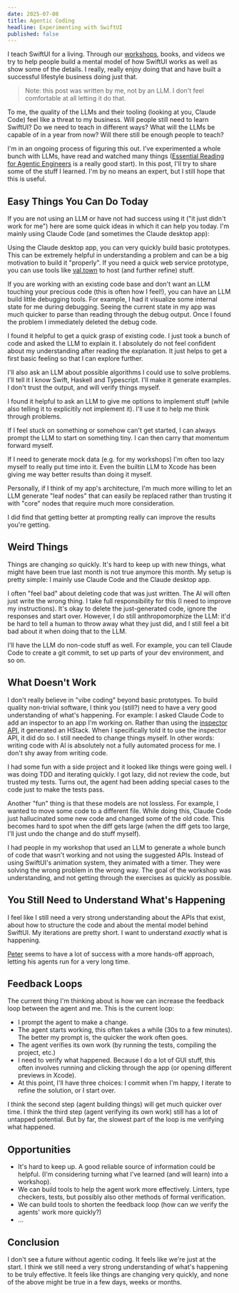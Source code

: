 ```yaml
---
date: 2025-07-08
title: Agentic Coding
headline: Experimenting with SwiftUI
published: false
---
```


I teach SwiftUI for a living. Through our [workshops](https://www.swiftuifieldguide.com/workshops/), books, and videos we try to help people build a mental model of how SwiftUI works as well as show some of the details. I really, really enjoy doing that and have built a successful lifestyle business doing just that.

> Note: this post was written by me, not by an LLM. I don't feel comfortable at all letting it do that.

To me, the quality of the LLMs and their tooling (looking at you, Claude Code) feel like a threat to my business. Will people still need to learn SwiftUI? Do we need to teach in different ways? What will the LLMs be capable of in a year from now? Will there still be enough people to teach?

I'm in an ongoing process of figuring this out. I've experimented a whole bunch with LLMs, have read and watched many things ([Essential Reading for Agentic Engineers](https://steipete.me/posts/2025/essential-reading) is a really good start). In this post, I'll try to share some of the stuff I learned. I'm by no means an expert, but I still hope that this is useful.

## Easy Things You Can Do Today

If you are not using an LLM or have not had success using it ("it just didn't work for me") here are some quick ideas in which it can help you today. I'm mainly using Claude Code (and sometimes the Claude desktop app):

Using the Claude desktop app, you can very quickly build basic prototypes. This can be extremely helpful in understanding a problem and can be a big motivation to build it "properly". If you need a quick web service prototype, you can use tools like [val.town](https://www.val.town) to host (and further refine) stuff.

If you are working with an existing code base and don't want an LLM touching your precious code (this is often how I feel!), you can have an LLM build little debugging tools. For example, I had it visualize some internal state for me during debugging. Seeing the current state in my app was much quicker to parse than reading through the debug output. Once I found the problem I immediately deleted the debug code.

I found it helpful to get a quick grasp of existing code. I just took a bunch of code and asked the LLM to explain it. I absolutely do not feel confident about my understanding after reading the explanation. It just helps to get a first basic feeling so that I can explore further. 

I'll also ask an LLM about possible algorithms I could use to solve problems. I'll tell it I know Swift, Haskell and Typescript. I'll make it generate examples. I don't trust the output, and will verify things myself.

I found it helpful to ask an LLM to give me options to implement stuff (while also telling it to explicitily not implement it). I'll use it to help me think through problems. 

 If I feel stuck on something or somehow can't get started, I can always prompt the LLM to start on something tiny. I can then carry that momentum forward myself.

If I need to generate mock data (e.g. for my workshops) I'm often too lazy myself to really put time into it. Even the builtin LLM to Xcode has been giving me way better results than doing it myself.

Personally, if I think of my app's architecture, I'm much more willing to let an LLM generate "leaf nodes" that can easily be replaced rather than trusting it with "core" nodes that require much more consideration.

I did find that getting better at prompting really can improve the results you're getting.

## Weird Things

Things are changing *so* quickly. It's hard to keep up with new things, what might have been true last month is not true anymore this month. My setup is pretty simple: I mainly use Claude Code and the Claude desktop app. 

I often "feel bad" about deleting code that was just written. The AI will often just write the wrong thing. I take full responsibility for this (I need to improve my instructions). It's okay to delete the just-generated code, ignore the responses and start over. However, I do still anthropomorphize the LLM: it'd be hard to tell a human to throw away what they just did, and I still feel a bit bad about it when doing that to the LLM.

I'll have the LLM do non-code stuff as well. For example, you can tell Claude Code to create a git commit, to set up parts of your dev environment, and so on.

## What Doesn't Work

I don't really believe in "vibe coding" beyond basic prototypes. To build quality non-trivial software, I think you (still?) need to have a very good understanding of what's happening. For example: I asked Claude Code to add an inspector to an app I'm working on. Rather than using the [inspector API](https://developer.apple.com/videos/play/wwdc2023/10161), it generated an HStack. When I specifically told it to use the inspector API, it did do so. I still needed to change things myself. In other words: writing code with AI is absolutely not a fully automated process for me. I don't shy away from writing code.

I had some fun with a side project and it looked like things were going well. I was doing TDD and iterating quickly. I got lazy, did not review the code, but trusted my tests. Turns out, the agent had been adding special cases to the code just to make the tests pass.

Another "fun" thing is that these models are not lossless. For example, I wanted to move some code to a different file. While doing this, Claude Code just hallucinated some new code and changed some of the old code. This becomes hard to spot when the diff gets large (when the diff gets too large, I'll just undo the change and do stuff myself).

I had people in my workshop that used an LLM to generate a whole bunch of code that wasn't working and not using the suggested APIs. Instead of using SwiftUI's animation system, they animated with a timer. They were solving the wrong problem in the wrong way. The goal of the workshop was understanding, and not getting through the exercises as quickly as possible.

## You Still Need to Understand What's Happening

I feel like I still need a very strong understanding about the APIs that exist, about how to structure the code and about the mental model behind SwiftUI. My iterations are pretty short. I want to understand *exactly* what is happening.

[Peter](https://bsky.app/profile/steipete.me) seems to have a lot of success with a more hands-off approach, letting his agents run for a very long time.

## Feedback Loops

The current thing I'm thinking about is how we can increase the feedback loop between the agent and me. This is the current loop:

- I prompt the agent to make a change.
- The agent starts working, this often takes a while (30s to a few minutes). The better my prompt is, the quicker the work often goes.
- The agent verifies its own work (by running the tests, compiling the project, etc.)
- I need to verify what happened. Because I do a lot of GUI stuff, this often involves running and clicking through the app (or opening different previews in Xcode).
- At this point, I'll have three choices: I commit when I'm happy, I iterate to refine the solution, or I start over.

I think the second step (agent building things) will get much quicker over time. I think the third step (agent verifying its own work) still has a lot of untapped potential. But by far, the slowest part of the loop is me verifying what happened.

## Opportunities

- It's hard to keep up. A good reliable source of information could be helpful. (I'm considering turning what I've learned (and will learn) into a workshop).
- We can build tools to help the agent work more effectively. Linters, type checkers, tests, but possibly also other methods of formal verification. 
- We can build tools to shorten the feedback loop (how can *we* verify the agents' work more quickly?)
- ...

## Conclusion

I don't see a future without agentic coding. It feels like we're just at the start. I think we still need a very strong understanding of what's happening to be truly effective. It feels like things are changing very quickly, and none of the above might be true in a few days, weeks or months.
